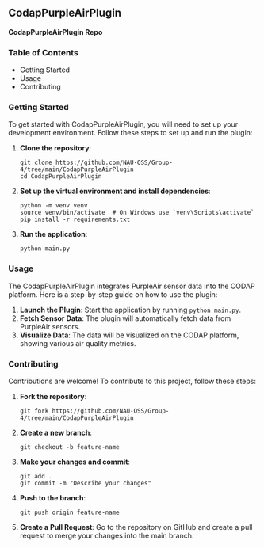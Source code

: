 ## CodapPurpleAirPlugin
**CodapPurpleAirPlugin Repo**

### Table of Contents
- Getting Started
- Usage
- Contributing

### Getting Started
To get started with CodapPurpleAirPlugin, you will need to set up your development environment. Follow these steps to set up and run the plugin:

1. **Clone the repository**:
    ```
    git clone https://github.com/NAU-OSS/Group-4/tree/main/CodapPurpleAirPlugin
    cd CodapPurpleAirPlugin
    ```

2. **Set up the virtual environment and install dependencies**:
    ```
    python -m venv venv
    source venv/bin/activate  # On Windows use `venv\Scripts\activate`
    pip install -r requirements.txt
    ```

3. **Run the application**:
    ```
    python main.py
    ```

### Usage
The CodapPurpleAirPlugin integrates PurpleAir sensor data into the CODAP platform. Here is a step-by-step guide on how to use the plugin:

1. **Launch the Plugin**: Start the application by running `python main.py`.
2. **Fetch Sensor Data**: The plugin will automatically fetch data from PurpleAir sensors.
3. **Visualize Data**: The data will be visualized on the CODAP platform, showing various air quality metrics.

### Contributing
Contributions are welcome! To contribute to this project, follow these steps:

1. **Fork the repository**:
    ```
    git fork https://github.com/NAU-OSS/Group-4/tree/main/CodapPurpleAirPlugin
    ```

2. **Create a new branch**:
    ```
    git checkout -b feature-name
    ```

3. **Make your changes and commit**:
    ```
    git add .
    git commit -m "Describe your changes"
    ```

4. **Push to the branch**:
    ```
    git push origin feature-name
    ```

5. **Create a Pull Request**: Go to the repository on GitHub and create a pull request to merge your changes into the main branch.
